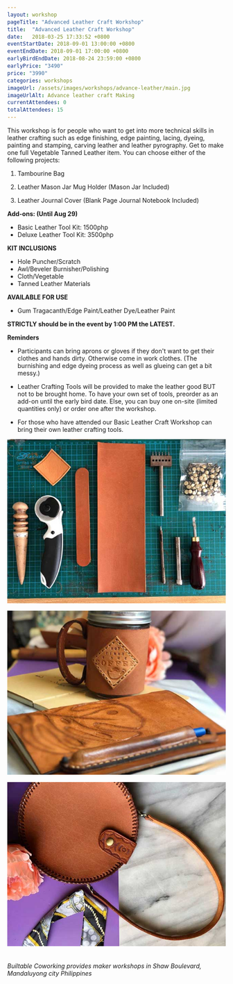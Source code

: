 ```yaml
---
layout: workshop
pageTitle: "Advanced Leather Craft Workshop"
title:  "Advanced Leather Craft Workshop"   
date:   2018-03-25 17:33:52 +0800
eventStartDate: 2018-09-01 13:00:00 +0800
eventEndDate: 2018-09-01 17:00:00 +0800
earlyBirdEndDate: 2018-08-24 23:59:00 +0800
earlyPrice: "3490"
price: "3990"
categories: workshops
imageUrl: /assets/images/workshops/advance-leather/main.jpg
imageUrlAlt: Advance leather craft Making
currentAttendees: 0
totalAttendees: 15
---
```

This workshop is for people who want to get into more technical skills in leather crafting such as edge finishing, edge painting, lacing, dyeing, painting and stamping, carving leather and leather pyrography. Get to make one full Vegetable Tanned Leather item. You can choose either of the following projects:

1. Tambourine Bag

2. Leather Mason Jar Mug Holder (Mason Jar Included)

3. Leather Journal Cover (Blank Page Journal Notebook Included) 

**Add-ons: (Until Aug 29)**
- Basic Leather Tool Kit: 1500php
- Deluxe Leather Tool Kit: 3500php

**KIT INCLUSIONS**
- Hole Puncher/Scratch 
- Awl/Beveler Burnisher/Polishing 
- Cloth/Vegetable 
- Tanned Leather Materials 

**AVAILABLE FOR USE**
- Gum Tragacanth/Edge Paint/Leather Dye/Leather Paint 

**STRICTLY should be in the event by 1:00 PM the LATEST.**

**Reminders**
- Participants can bring aprons or gloves if they don't want to get their clothes and hands dirty. Otherwise come in work clothes. (The burnishing and edge dyeing process as well as glueing can get a bit messy.)

- Leather Crafting Tools will be provided to make the leather good BUT not to be brought home. To have your own set of tools, preorder as an add-on until the early bird date. Else, you can buy one on-site (limited quantities only) or order one after the workshop. 

- For those who have attended our Basic Leather Craft Workshop can bring their own leather crafting tools.



![advance leather workshop](/assets/images/workshops/advance-leather/advance-leather-1.jpg "advance leather workshop")

![advance leather workshop](/assets/images/workshops/advance-leather/advance-leather-2.jpg "advance leather workshop")

![advance leather workshop](/assets/images/workshops/advance-leather/advance-leather-3.jpg "advance leather workshop")
<br>
<br>
<br>
*Builtable Coworking provides maker workshops in Shaw Boulevard, Mandaluyong city Philippines* 
